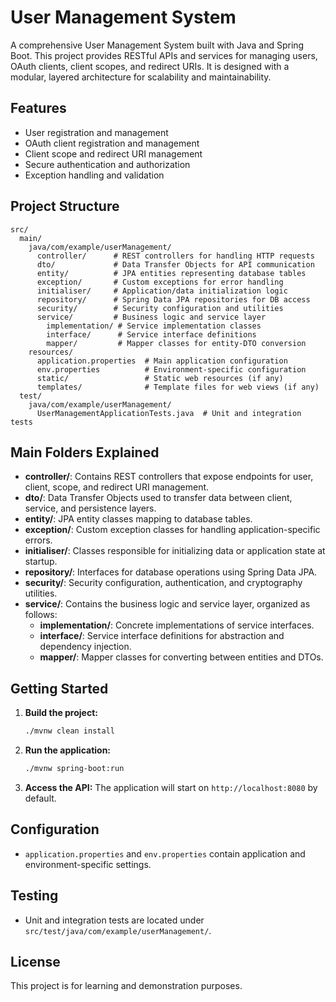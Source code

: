 # User Management System

A comprehensive User Management System built with Java and Spring Boot. This project provides RESTful APIs and services for managing users, OAuth clients, client scopes, and redirect URIs. It is designed with a modular, layered architecture for scalability and maintainability.

## Features
- User registration and management
- OAuth client registration and management
- Client scope and redirect URI management
- Secure authentication and authorization
- Exception handling and validation

## Project Structure

```
src/
  main/
    java/com/example/userManagement/
      controller/      # REST controllers for handling HTTP requests
      dto/             # Data Transfer Objects for API communication
      entity/          # JPA entities representing database tables
      exception/       # Custom exceptions for error handling
      initialiser/     # Application/data initialization logic
      repository/      # Spring Data JPA repositories for DB access
      security/        # Security configuration and utilities
      service/         # Business logic and service layer
        implementation/ # Service implementation classes
        interface/      # Service interface definitions
        mapper/         # Mapper classes for entity-DTO conversion
    resources/
      application.properties  # Main application configuration
      env.properties          # Environment-specific configuration
      static/                 # Static web resources (if any)
      templates/              # Template files for web views (if any)
  test/
    java/com/example/userManagement/
      UserManagementApplicationTests.java  # Unit and integration tests
```

## Main Folders Explained
- **controller/**: Contains REST controllers that expose endpoints for user, client, scope, and redirect URI management.
- **dto/**: Data Transfer Objects used to transfer data between client, service, and persistence layers.
- **entity/**: JPA entity classes mapping to database tables.
- **exception/**: Custom exception classes for handling application-specific errors.
- **initialiser/**: Classes responsible for initializing data or application state at startup.
- **repository/**: Interfaces for database operations using Spring Data JPA.
- **security/**: Security configuration, authentication, and cryptography utilities.
- **service/**: Contains the business logic and service layer, organized as follows:
  - **implementation/**: Concrete implementations of service interfaces.
  - **interface/**: Service interface definitions for abstraction and dependency injection.
  - **mapper/**: Mapper classes for converting between entities and DTOs.

## Getting Started
1. **Build the project:**
   ```sh
   ./mvnw clean install
   ```
2. **Run the application:**
   ```sh
   ./mvnw spring-boot:run
   ```
3. **Access the API:**
   The application will start on `http://localhost:8080` by default.

## Configuration
- `application.properties` and `env.properties` contain application and environment-specific settings.

## Testing
- Unit and integration tests are located under `src/test/java/com/example/userManagement/`.

## License
This project is for learning and demonstration purposes.
